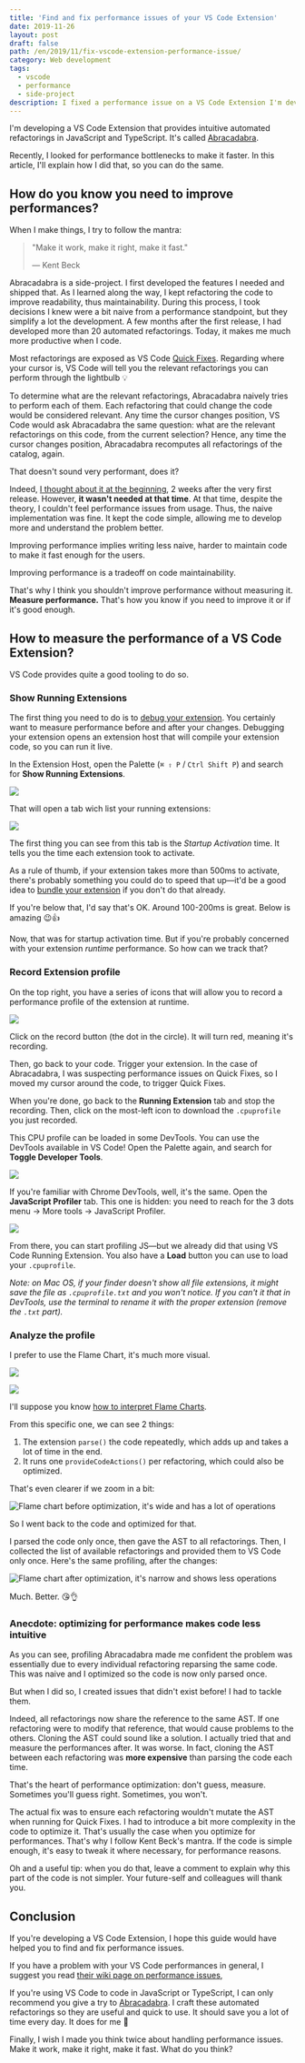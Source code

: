 ```yaml
---
title: 'Find and fix performance issues of your VS Code Extension'
date: 2019-11-26
layout: post
draft: false
path: /en/2019/11/fix-vscode-extension-performance-issue/
category: Web development
tags:
  - vscode
  - performance
  - side-project
description: I fixed a performance issue on a VS Code Extension I'm developing. Let me share with you what I learned.
---
```


I'm developing a VS Code Extension that provides intuitive automated refactorings in JavaScript and TypeScript. It's called [Abracadabra](https://vscode-abracadabra.com/).

Recently, I looked for performance bottlenecks to make it faster. In this article, I'll explain how I did that, so you can do the same.

## How do you know you need to improve performances?

When I make things, I try to follow the mantra:

> "Make it work, make it right, make it fast."
>
> — Kent Beck

Abracadabra is a side-project. I first developed the features I needed and shipped that. As I learned along the way, I kept refactoring the code to improve readability, thus maintainability. During this process, I took decisions I knew were a bit naive from a performance standpoint, but they simplify a lot the development. A few months after the first release, I had developed more than 20 automated refactorings. Today, it makes me much more productive when I code.

Most refactorings are exposed as VS Code [Quick Fixes](https://code.visualstudio.com/docs/editor/refactoring#_code-actions-quick-fixes-and-refactorings). Regarding where your cursor is, VS Code will tell you the relevant refactorings you can perform through the lightbulb 💡

To determine what are the relevant refactorings, Abracadabra naively tries to perform each of them. Each refactoring that could change the code would be considered relevant. Any time the cursor changes position, VS Code would ask Abracadabra the same question: what are the relevant refactorings on this code, from the current selection? Hence, any time the cursor changes position, Abracadabra recomputes all refactorings of the catalog, again.

That doesn't sound very performant, does it?

Indeed, [I thought about it at the beginning](https://github.com/nicoespeon/abracadabra/issues/18#issue-472611520), 2 weeks after the very first release. However, **it wasn't needed at that time**. At that time, despite the theory, I couldn't feel performance issues from usage. Thus, the naive implementation was fine. It kept the code simple, allowing me to develop more and understand the problem better.

Improving performance implies writing less naive, harder to maintain code to make it fast enough for the users.

Improving performance is a tradeoff on code maintainability.

That's why I think you shouldn't improve performance without measuring it. **Measure performance.** That's how you know if you need to improve it or if it's good enough.

## How to measure the performance of a VS Code Extension?

VS Code provides quite a good tooling to do so.

### Show Running Extensions

The first thing you need to do is to [debug your extension](https://code.visualstudio.com/api/get-started/your-first-extension#debugging-the-extension). You certainly want to measure performance before and after your changes. Debugging your extension opens an extension host that will compile your extension code, so you can run it live.

In the Extension Host, open the Palette (`⌘ ⇧ P` / `Ctrl Shift P`) and search for **Show Running Extensions**.

![](./show-running-extensions.png)

That will open a tab wich list your running extensions:

![](./running-extensions.png)

The first thing you can see from this tab is the _Startup Activation_ time. It tells you the time each extension took to activate.

As a rule of thumb, if your extension takes more than 500ms to activate, there's probably something you could do to speed that up—it'd be a good idea to [bundle your extension](https://code.visualstudio.com/api/working-with-extensions/bundling-extension) if you don't do that already.

If you're below that, I'd say that's OK. Around 100-200ms is great. Below is amazing 😉👍

Now, that was for startup activation time. But if you're probably concerned with your extension _runtime_ performance. So how can we track that?

### Record Extension profile

On the top right, you have a series of icons that will allow you to record a performance profile of the extension at runtime.

![](./running-extensions-icons.png)

Click on the record button (the dot in the circle). It will turn red, meaning it's recording.

Then, go back to your code. Trigger your extension. In the case of Abracadabra, I was suspecting performance issues on Quick Fixes, so I moved my cursor around the code, to trigger Quick Fixes.

When you're done, go back to the **Running Extension** tab and stop the recording. Then, click on the most-left icon to download the `.cpuprofile` you just recorded.

This CPU profile can be loaded in some DevTools. You can use the DevTools available in VS Code! Open the Palette again, and search for **Toggle Developer Tools**.

![](./toggle-devtools.png)

If you're familiar with Chrome DevTools, well, it's the same. Open the **JavaScript Profiler** tab. This one is hidden: you need to reach for the 3 dots menu → More tools → JavaScript Profiler.

![](./javascript-profiler.png)

From there, you can start profiling JS—but we already did that using VS Code Running Extension. You also have a **Load** button you can use to load your `.cpuprofile`.

_Note: on Mac OS, if your finder doesn't show all file extensions, it might save the file as `.cpuprofile.txt` and you won't notice. If you can't it that in DevTools, use the terminal to rename it with the proper extension (remove the `.txt` part)._

### Analyze the profile

I prefer to use the Flame Chart, it's much more visual.

![](./flame-chart.png)

![](./flame-chart-2.png)

I'll suppose you know [how to interpret Flame Charts](https://developer.mozilla.org/en-US/docs/Tools/Performance/Flame_Chart).

From this specific one, we can see 2 things:

1. The extension `parse()` the code repeatedly, which adds up and takes a lot of time in the end.
2. It runs one `provideCodeActions()` per refactoring, which could also be optimized.

That's even clearer if we zoom in a bit:

![Flame chart before optimization, it's wide and has a lot of operations](./flame-chart-2-zoomed-in.png)

So I went back to the code and optimized for that.

I parsed the code only once, then gave the AST to all refactorings. Then, I collected the list of available refactorings and provided them to VS Code only once. Here's the same profiling, after the changes:

![Flame chart after optimization, it's narrow and shows less operations](./flame-chart-after-optimization.png)

Much. Better. 😘👌

### Anecdote: optimizing for performance makes code less intuitive

As you can see, profiling Abracadabra made me confident the problem was essentially due to every individual refactoring reparsing the same code. This was naive and I optimized so the code is now only parsed once.

But when I did so, I created issues that didn't exist before! I had to tackle them.

Indeed, all refactorings now share the reference to the same AST. If one refactoring were to modify that reference, that would cause problems to the others. Cloning the AST could sound like a solution. I actually tried that and measure the performances after. It was worse. In fact, cloning the AST between each refactoring was **more expensive** than parsing the code each time.

That's the heart of performance optimization: don't guess, measure. Sometimes you'll guess right. Sometimes, you won't.

The actual fix was to ensure each refactoring wouldn't mutate the AST when running for Quick Fixes. I had to introduce a bit more complexity in the code to optimize it. That's usually the case when you optimize for performances. That's why I follow Kent Beck's mantra. If the code is simple enough, it's easy to tweak it where necessary, for performance reasons.

Oh and a useful tip: when you do that, leave a comment to explain why this part of the code is not simpler. Your future-self and colleagues will thank you.

## Conclusion

If you're developing a VS Code Extension, I hope this guide would have helped you to find and fix performance issues.

If you have a problem with your VS Code performances in general, I suggest you read [their wiki page on performance issues](https://github.com/microsoft/vscode-wiki/blob/master/Performance-Issues.md),

If you're using VS Code to code in JavaScript or TypeScript, I can only recommend you give a try to [Abracadabra](http://bit.ly/vscode-abracadabra). I craft these automated refactorings so they are useful and quick to use. It should save you a lot of time every day. It does for me 🙂

Finally, I wish I made you think twice about handling performance issues. Make it work, make it right, make it fast. What do you think?

